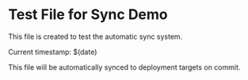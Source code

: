 # Test File for Sync Demo

This file is created to test the automatic sync system.

Current timestamp: $(date)

This file will be automatically synced to deployment targets on commit.
